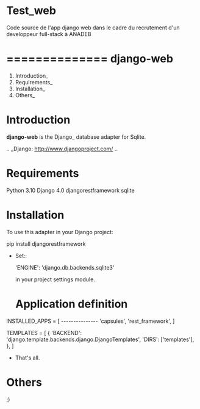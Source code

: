 # Test_web
Code source de l'app django web dans le cadre du recrutement d'un developpeur full-stack à ANADEB


==============
django-web
==============

1. Introduction_
2. Requirements_
3. Installation_
4. Others_

Introduction
============

**django-web** is the Django_ database adapter for Sqlite.

.. _Django: http://www.djangoproject.com/
.. 

Requirements
============
Python 3.10
Django 4.0
djangorestframework
sqlite


Installation
============

To use this adapter in your Django project:

pip install djangorestframework

- Set::

   'ENGINE': 'django.db.backends.sqlite3'

  in your project settings module.
  
  # Application definition

INSTALLED_APPS = [
    ---------------
    'capsules',
    'rest_framework',
]

TEMPLATES = [
    {
        'BACKEND': 'django.template.backends.django.DjangoTemplates',
        'DIRS': ['templates'],
    },
]

- That's all.

Others
======

;)

